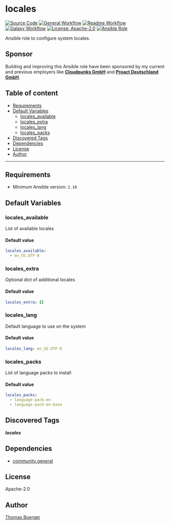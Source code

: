 # locales

[![Source Code](https://img.shields.io/badge/github-source%20code-blue?logo=github&logoColor=white)](https://github.com/rolehippie/locales)
[![General Workflow](https://github.com/rolehippie/locales/actions/workflows/general.yml/badge.svg)](https://github.com/rolehippie/locales/actions/workflows/general.yml)
[![Readme Workflow](https://github.com/rolehippie/locales/actions/workflows/docs.yml/badge.svg)](https://github.com/rolehippie/locales/actions/workflows/docs.yml)
[![Galaxy Workflow](https://github.com/rolehippie/locales/actions/workflows/galaxy.yml/badge.svg)](https://github.com/rolehippie/locales/actions/workflows/galaxy.yml)
[![License: Apache-2.0](https://img.shields.io/github/license/rolehippie/locales)](https://github.com/rolehippie/locales/blob/master/LICENSE)
[![Ansible Role](https://img.shields.io/badge/role-rolehippie.locales-blue)](https://galaxy.ansible.com/rolehippie/locales)

Ansible role to configure system locales.

## Sponsor

Building and improving this Ansible role have been sponsored by my current and previous employers like **[Cloudpunks GmbH](https://cloudpunks.de)** and **[Proact Deutschland GmbH](https://www.proact.eu)**.

## Table of content

- [Requirements](#requirements)
- [Default Variables](#default-variables)
  - [locales_available](#locales_available)
  - [locales_extra](#locales_extra)
  - [locales_lang](#locales_lang)
  - [locales_packs](#locales_packs)
- [Discovered Tags](#discovered-tags)
- [Dependencies](#dependencies)
- [License](#license)
- [Author](#author)

---

## Requirements

- Minimum Ansible version: `2.10`

## Default Variables

### locales_available

List of available locales

#### Default value

```YAML
locales_available:
  - en_US.UTF-8
```

### locales_extra

Optional dict of additional locales

#### Default value

```YAML
locales_extra: {}
```

### locales_lang

Default language to use on the system

#### Default value

```YAML
locales_lang: en_US.UTF-8
```

### locales_packs

List of language packs to install

#### Default value

```YAML
locales_packs:
  - language-pack-en
  - language-pack-en-base
```

## Discovered Tags

**_locales_**


## Dependencies

- [community.general](https://github.com/ansible-collections/community.general)

## License

Apache-2.0

## Author

[Thomas Boerger](https://github.com/tboerger)
